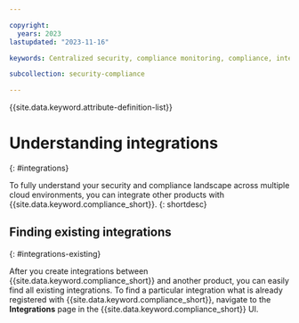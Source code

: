```yaml
---

copyright:
  years: 2023
lastupdated: "2023-11-16"

keywords: Centralized security, compliance monitoring, compliance, integration

subcollection: security-compliance

---
```


{{site.data.keyword.attribute-definition-list}}


# Understanding integrations
{: #integrations}

To fully understand your security and compliance landscape across multiple cloud environments, you can integrate other products with {{site.data.keyword.compliance_short}}.
{: shortdesc}



## Finding existing integrations
{: #integrations-existing}

After you create integrations between {{site.data.keyword.compliance_short}} and another product, you can easily find all existing integrations. To find a particular integration what is already registered with {{site.data.keyword.compliance_short}}, navigate to the **Integrations** page in the {{site.data.keyword.compliance_short}} UI. 


